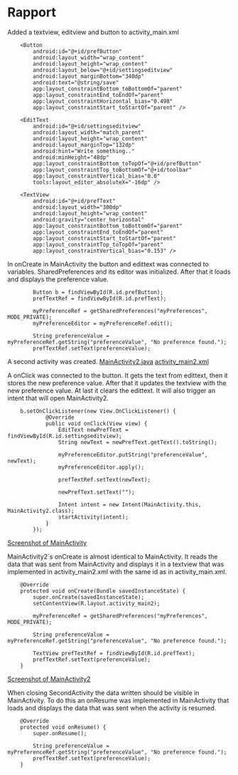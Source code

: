
# Rapport

Added a textview, editview and button to activity_main.xml
```
    <Button
        android:id="@+id/prefButton"
        android:layout_width="wrap_content"
        android:layout_height="wrap_content"
        android:layout_below="@+id/settingseditview"
        android:layout_marginBottom="340dp"
        android:text="@string/save"
        app:layout_constraintBottom_toBottomOf="parent"
        app:layout_constraintEnd_toEndOf="parent"
        app:layout_constraintHorizontal_bias="0.498"
        app:layout_constraintStart_toStartOf="parent" />

    <EditText
        android:id="@+id/settingseditview"
        android:layout_width="match_parent"
        android:layout_height="wrap_content"
        android:layout_marginTop="132dp"
        android:hint="Write something.."
        android:minHeight="48dp"
        app:layout_constraintBottom_toTopOf="@+id/prefButton"
        app:layout_constraintTop_toBottomOf="@+id/toolbar"
        app:layout_constraintVertical_bias="0.0"
        tools:layout_editor_absoluteX="-16dp" />

    <TextView
        android:id="@+id/prefText"
        android:layout_width="300dp"
        android:layout_height="wrap_content"
        android:gravity="center_horizontal"
        app:layout_constraintBottom_toBottomOf="parent"
        app:layout_constraintEnd_toEndOf="parent"
        app:layout_constraintStart_toStartOf="parent"
        app:layout_constraintTop_toTopOf="parent"
        app:layout_constraintVertical_bias="0.153" />
```

In onCreate in MainActivity the button and edittext was connected to variables. 
SharedPreferences and its editor was initialized.
After that it loads and displays the preference value.
```
        Button b = findViewById(R.id.prefButton);
        prefTextRef = findViewById(R.id.prefText);

        myPreferenceRef = getSharedPreferences("myPreferences", MODE_PRIVATE);
        myPreferenceEditor = myPreferenceRef.edit();

        String preferenceValue = myPreferenceRef.getString("preferenceValue", "No preference found.");
        prefTextRef.setText(preferenceValue);
```
A second activity was created.
[MainActivity2.java](MainActivity2.java)
[activity_main2.xml](activity_main2.xml)

A onClick was connected to the button. It gets the text from edittext, then it stores the new preference value.
After that it updates the textview with the new preference value. At last it clears the edittext.
It will also trigger an intent that will open MainActivity2.
```
    b.setOnClickListener(new View.OnClickListener() {
            @Override
            public void onClick(View view) {
                EditText newPrefText = findViewById(R.id.settingseditview);
                String newText = newPrefText.getText().toString();

                myPreferenceEditor.putString("preferenceValue", newText);
                myPreferenceEditor.apply();

                prefTextRef.setText(newText);

                newPrefText.setText("");

                Intent intent = new Intent(MainActivity.this, MainActivity2.class);
                startActivity(intent);
            }
        });
```
[Screenshot of MainActivity](Screenshots/screenshotmainactivity.png)

MainActivity2´s onCreate is almost identical to MainActivity. It reads the data that was sent from MainActivity and displays it in a textview that was implemented in activity_main2.xml with the same id as in activity_main.xml.
```
    @Override
    protected void onCreate(Bundle savedInstanceState) {
        super.onCreate(savedInstanceState);
        setContentView(R.layout.activity_main2);

        myPreferenceRef = getSharedPreferences("myPreferences", MODE_PRIVATE);

        String preferenceValue = myPreferenceRef.getString("preferenceValue", "No preference found.");

        TextView prefTextRef = findViewById(R.id.prefText);
        prefTextRef.setText(preferenceValue);
    }
```
[Screenshot of MainActivity2](Screenshots/screenshotmainactivity2.png)

When closing SecondActivity the data written should be visible in MainActivity. 
To do this an onResume was implemented in MainActivity that loads and displays the data that was sent when the activity is resumed.


```
    @Override
    protected void onResume() {
        super.onResume();
        
        String preferenceValue = myPreferenceRef.getString("preferenceValue", "No preference found.");
        prefTextRef.setText(preferenceValue);
    }
```